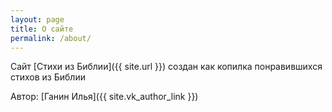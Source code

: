 ```yaml
---
layout: page
title: О сайте
permalink: /about/
---
```


Сайт [Стихи из Библии]({{ site.url }}) создан как копилка понравившихся стихов из Библии

Автор: [Ганин Илья]({{ site.vk_author_link }})
